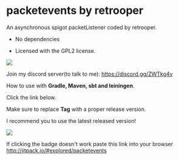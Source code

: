 # packetevents by retrooper

An asynchronous spigot packetListener coded by retrooper.

* No dependencies

* Licensed with the GPL2 license.

[![](https://img.shields.io/badge/License-GPLv3-blue.svg)](https://www.gnu.org/licenses/gpl-2.0)

Join my discord server(to talk to me): https://discord.gg/ZWTkg4v

How to use with **Gradle, Maven, sbt and leiningen**.

Click the link below.

Make sure to replace **Tag** with a proper release version.

I recommend you to use the latest released version!


[![](https://jitpack.io/v/retrooper/packetevents.svg)](https://jitpack.io/#retrooper/packetevents)

If clicking the badge doesn't work paste this link into your browser http://jitpack.io/#explored/packetevents
